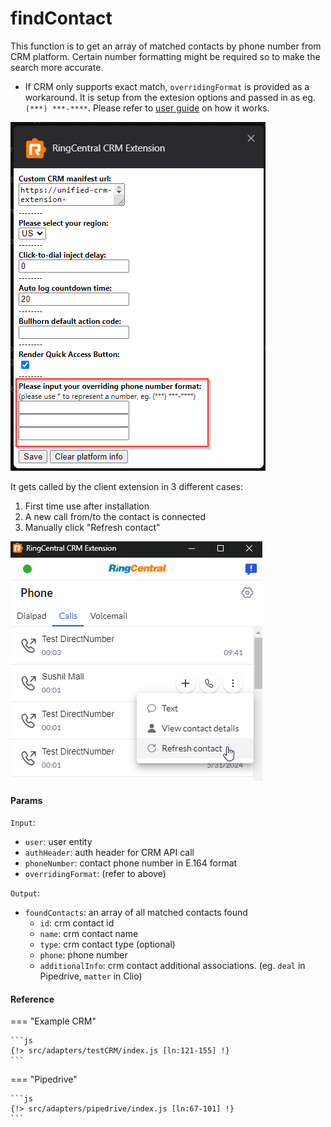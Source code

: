 # findContact

This function is to get an array of matched contacts by phone number from CRM platform. Certain number formatting might be required so to make the search more accurate.

* If CRM only supports exact match, `overridingFormat` is provided as a workaround. It is setup from the extesion options and passed in as eg. `(***) ***-****`. Please refer to [user guide](../../users/settings.md#phone-number-formats) on how it works.

![overriding format seutp](../../img/overriding-format-setup.png)

It gets called by the client extension in 3 different cases:
1. First time use after installation
2. A new call from/to the contact is connected
3. Manually click "Refresh contact"

![manually refresh contact](../../img/manually-refresh-contact.png)

#### Params
`Input`:
- `user`: user entity
- `authHeader`: auth header for CRM API call
- `phoneNumber`: contact phone number in E.164 format
- `overridingFormat`: (refer to above)

`Output`:
- `foundContacts`: an array of all matched contacts found
    - `id`: crm contact id
    - `name`: crm contact name
    - `type`: crm contact type (optional)
    - `phone`: phone number
    - `additionalInfo`: crm contact additional associations. (eg. `deal` in Pipedrive, `matter` in Clio)

#### Reference
=== "Example CRM"

    ```js
    {!> src/adapters/testCRM/index.js [ln:121-155] !}
	```
	
=== "Pipedrive"

	```js
    {!> src/adapters/pipedrive/index.js [ln:67-101] !}
	```

